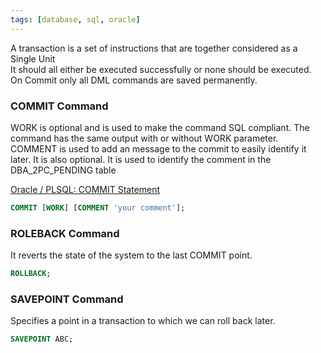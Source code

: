 ```yaml
---
tags: [database, sql, oracle]
---
```


A transaction is a set of instructions that are together considered as a Single Unit  
It should all either be executed successfully or none should be executed. On Commit only all DML commands are saved permanently.

### COMMIT Command

WORK is optional and is used to make the command SQL compliant. The command has the same output with or without WORK parameter.  
COMMENT is used to add an message to the commit to easily identify it later. It is also optional. It is used to identify the comment in the DBA_2PC_PENDING table

[Oracle / PLSQL: COMMIT Statement](https://www.techonthenet.com/oracle/transactions/commit.php)

````sql
COMMIT [WORK] [COMMENT 'your comment'];
````

### ROLEBACK Command

It reverts the state of the system to the last COMMIT point.

````sql
ROLLBACK;
````

### SAVEPOINT Command

Specifies a point in a transaction to which we can roll back later.

````sql
SAVEPOINT ABC;
````
